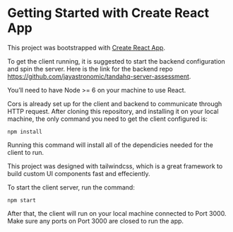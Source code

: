 # Getting Started with Create React App

This project was bootstrapped with [Create React App](https://github.com/facebook/create-react-app).

To get the client running, it is suggested to start the backend configuration and spin the server.
Here is the link for the backend repo https://github.com/jayastronomic/tandahq-server-assessment.

You’ll need to have Node >= 6 on your machine to use React.

Cors is already set up for the client and backend to communicate through HTTP request.
After cloning this repository, and installing it on your local machine, the only command you need to get the client configured is:

```
npm install
```

Running this command will install all of the dependicies needed for the client to run.

This project was designed with tailwindcss, which is a great framework to build custom UI components fast and effeciently.

To start the client server, run the command:

```
npm start
```

After that, the client will run on your local machine connected to Port 3000.
Make sure any ports on Port 3000 are closed to run the app.
